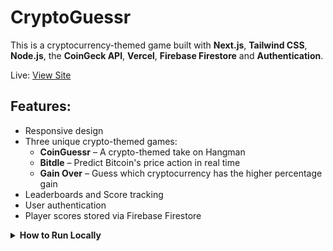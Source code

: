 # CryptoGuessr

This is a cryptocurrency-themed game built with **Next.js**, **Tailwind CSS**, **Node.js**, the **CoinGeck API**, **Vercel**, **Firebase Firestore** and **Authentication**.

Live: [View Site](https://cryptoguessr-amber.vercel.app)

## Features:
- Responsive design
- Three unique crypto-themed games:
  - **CoinGuessr** – A crypto-themed take on Hangman
  - **Bitdle** – Predict Bitcoin's price action in real time
  - **Gain Over** – Guess which cryptocurrency has the higher percentage gain
- Leaderboards and Score tracking
- User authentication
- Player scores stored via Firebase Firestore

<details>
  <summary><strong>How to Run Locally</strong></summary>

  1. Clone the repo
     `https://github.com/joshuakitong/cryptoguessr`

  2. Install dependencies
     `npm install`

  3. Run the app
     `npm run dev`
</details>